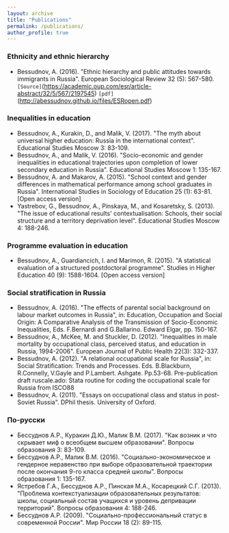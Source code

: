 ```yaml
---
layout: archive
title: "Publications"
permalink: /publications/
author_profile: true
---
```

<!-- 
{% if author.googlescholar %}
  You can also find my articles on <u><a href="{{author.googlescholar}}">my Google Scholar profile</a>.</u>
{% endif %}

{% include base_path %}

{% for post in site.publications reversed %}
  {% include archive-single.html %}
{% endfor %} -->

### Ethnicity and ethnic hierarchy

* Bessudnov, A. (2016). "Ethnic hierarchy and public attitudes towards immigrants in Russia". European Sociological Review 32 (5): 567-580. `[Source]`(https://academic.oup.com/esr/article-abstract/32/5/567/2197545) `[pdf]`(http://abessudnov.github.io/files/ESRopen.pdf)

### Inequalities in education

* Bessudnov, A., Kurakin, D., and Malik, V. (2017). "The myth about universal higher education: Russia in the international context". Educational Studies Moscow 3: 83-109.
* Bessudnov, A., and Malik, V. (2016). "Socio-economic and gender inequalities in educational trajectories upon completion of lower secondary education in Russia". Educational Studies Moscow 1: 135-167.
* Bessudnov, A. and Makarov, A. (2015). "School context and gender differences in mathematical performance among school graduates in Russia". International Studies in Sociology of Education 25 (1): 63-81. [Open access version]
* Yastrebov, G., Bessudnov, A., Pinskaya, M., and Kosaretsky, S. (2013). "The issue of educational results' contextualisation: Schools, their social structure and a territory deprivation level". Educational Studies Moscow 4: 188-246.

### Programme evaluation in education

* Bessudnov, A., Guardiancich, I. and Marimon, R. (2015). "A statistical evaluation of a structured postdoctoral programme". Studies in Higher Education 40 (9): 1588-1604. [Open access version]

### Social stratification in Russia

* Bessudnov, A. (2016). "The effects of parental social background on labour market outcomes in Russia", in: Education, Occupation and Social Origin: A Comparative Analysis of the Transmission of Socio-Economic Inequalities, Eds. F.Bernardi and G.Ballarino. Edward Elgar, pp. 150-167.
* Bessudnov, A., McKee, M. and Stuckler, D. (2012). "Inequalities in male mortality by occupational class, perceived status, and education in Russia, 1994-2006". European Journal of Public Health 22(3): 332-337.
* Bessudnov, A. (2012). "A relational occupational scale for Russia", in: Social Stratification: Trends and Processes. Eds. B.Blackburn, R.Connelly, V.Gayle and P.Lambert. Ashgate. Pp.53-68.
Pre-publication draft
ruscale.ado: Stata routine for coding the occupational scale for Russia from ISCO88
* Bessudnov, A. (2011). "Essays on occupational class and status in post-Soviet Russia". DPhil thesis. University of Oxford.

### По-русски

* Бессуднов А.Р., Куракин Д.Ю., Малик В.М. (2017). "Как возник и что скрывает миф о всеобщем высшем образовании". Вопросы образования 3: 83-109.
* Бессуднов А.Р., Малик В.М. (2016). "Социально-экономическое и гендерное неравенство при выборе образовательной траектории после окончания 9-го класса средней школы". Вопросы образования 1: 135-167.
* Ястребов Г.А., Бессуднов А.Р., Пинская М.А., Косарецкий С.Г. (2013). "Проблема контекстуализации образовательных результатов: школы, социальный состав учащихся и уровень депривации территорий". Вопросы образования 4: 188-246.
* Бессуднов А.Р. (2009). "Социально-профессиональный статус в современной России". Мир России 18 (2): 89-115.